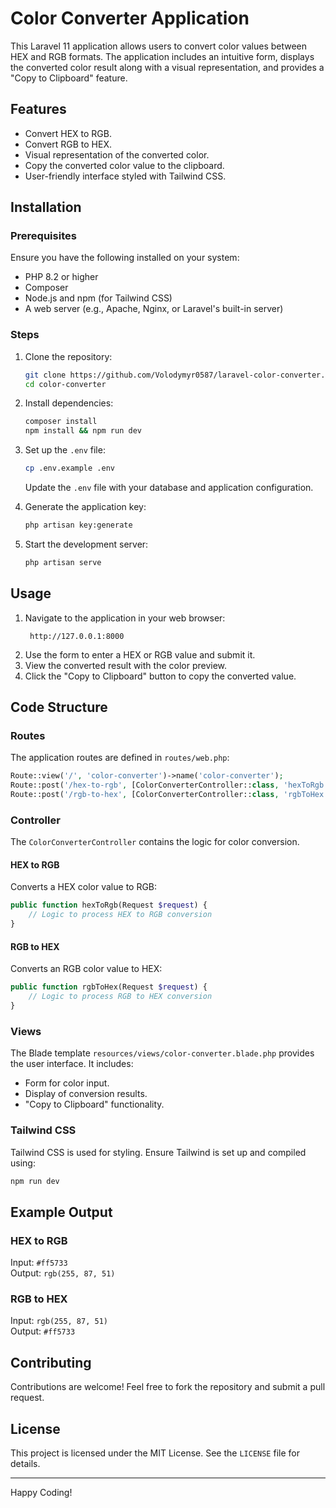 # Color Converter Application

This Laravel 11 application allows users to convert color values between HEX and RGB formats. The application includes an intuitive form, displays the converted color result along with a visual representation, and provides a "Copy to Clipboard" feature.

## Features
- Convert HEX to RGB.
- Convert RGB to HEX.
- Visual representation of the converted color.
- Copy the converted color value to the clipboard.
- User-friendly interface styled with Tailwind CSS.

## Installation

### Prerequisites
Ensure you have the following installed on your system:
- PHP 8.2 or higher
- Composer
- Node.js and npm (for Tailwind CSS)
- A web server (e.g., Apache, Nginx, or Laravel's built-in server)

### Steps
1. Clone the repository:
   ```bash
   git clone https://github.com/Volodymyr0587/laravel-color-converter.git
   cd color-converter
   ```

2. Install dependencies:
   ```bash
   composer install
   npm install && npm run dev
   ```

3. Set up the `.env` file:
   ```bash
   cp .env.example .env
   ```
   Update the `.env` file with your database and application configuration.

4. Generate the application key:
   ```bash
   php artisan key:generate
   ```

5. Start the development server:
   ```bash
   php artisan serve
   ```

## Usage
1. Navigate to the application in your web browser:
   ```
    http://127.0.0.1:8000
   ```
2. Use the form to enter a HEX or RGB value and submit it.
3. View the converted result with the color preview.
4. Click the "Copy to Clipboard" button to copy the converted value.

## Code Structure

### Routes
The application routes are defined in `routes/web.php`:
```php
Route::view('/', 'color-converter')->name('color-converter');
Route::post('/hex-to-rgb', [ColorConverterController::class, 'hexToRgb'])->name('hex-to-rgb');
Route::post('/rgb-to-hex', [ColorConverterController::class, 'rgbToHex'])->name('rgb-to-hex');
```

### Controller
The `ColorConverterController` contains the logic for color conversion.

#### HEX to RGB
Converts a HEX color value to RGB:
```php
public function hexToRgb(Request $request) {
    // Logic to process HEX to RGB conversion
}
```

#### RGB to HEX
Converts an RGB color value to HEX:
```php
public function rgbToHex(Request $request) {
    // Logic to process RGB to HEX conversion
}
```

### Views
The Blade template `resources/views/color-converter.blade.php` provides the user interface. It includes:
- Form for color input.
- Display of conversion results.
- "Copy to Clipboard" functionality.

### Tailwind CSS
Tailwind CSS is used for styling. Ensure Tailwind is set up and compiled using:
```bash
npm run dev
```

## Example Output
### HEX to RGB
Input: `#ff5733`  
Output: `rgb(255, 87, 51)`

### RGB to HEX
Input: `rgb(255, 87, 51)`  
Output: `#ff5733`

## Contributing
Contributions are welcome! Feel free to fork the repository and submit a pull request.

## License
This project is licensed under the MIT License. See the `LICENSE` file for details.

---

Happy Coding!

